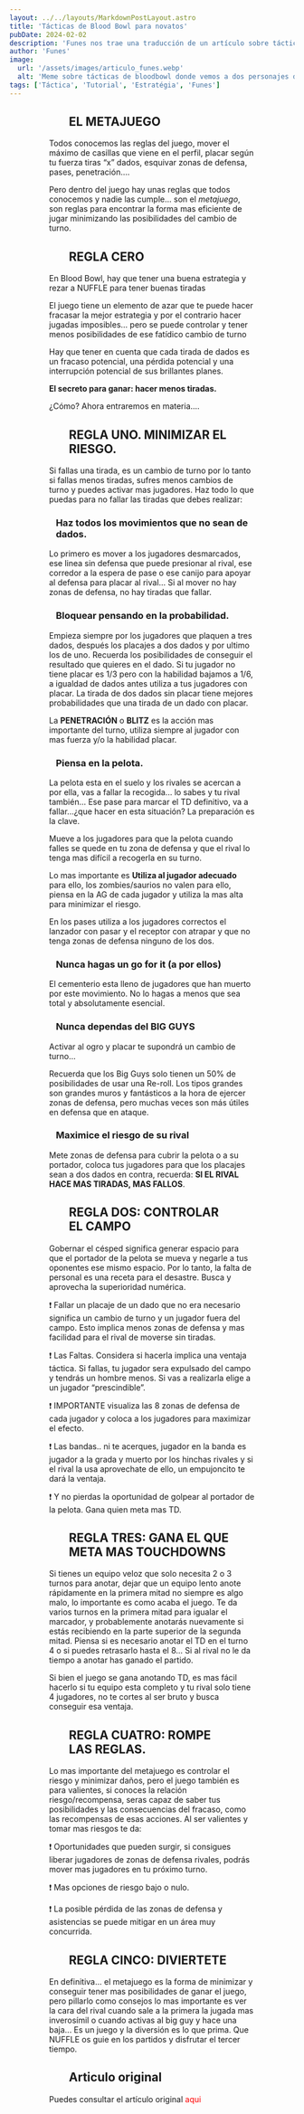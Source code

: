 ```yaml
---
layout: ../../layouts/MarkdownPostLayout.astro
title: 'Tácticas de Blood Bowl para novatos'
pubDate: 2024-02-02
description: 'Funes nos trae una traducción de un artículo sobre tácticas de Blood bowl'
author: 'Funes'
image:
  url: '/assets/images/articulo_funes.webp'
  alt: 'Meme sobre tácticas de bloodbowl donde vemos a dos personajes de friends explicando las jugadas'
tags: ['Táctica', 'Tutorial', 'Estratégia', 'Funes']
---
```


## EL METAJUEGO

Todos conocemos las reglas del juego, mover el máximo de casillas que viene en el perfil, placar según tu fuerza tiras “x” dados, esquivar zonas de defensa, pases, penetración....

Pero dentro del juego hay unas reglas que todos conocemos y nadie las cumple... son el _metajuego_, son reglas para encontrar la forma mas eficiente de jugar minimizando las posibilidades del cambio de turno.

## REGLA CERO

En Blood Bowl, hay que tener una buena estrategia y rezar a NUFFLE para tener buenas tiradas

El juego tiene un elemento de azar que te puede hacer fracasar la mejor estrategia y por el contrario hacer jugadas imposibles... pero se puede controlar y tener menos posibilidades de ese fatídico cambio de turno

Hay que tener en cuenta que cada tirada de dados es un fracaso potencial, una pérdida potencial y una interrupción potencial de sus brillantes planes.

**El secreto para ganar: hacer menos tiradas.**

¿Cómo? Ahora entraremos en materia....

## REGLA UNO. MINIMIZAR EL RIESGO.

Si fallas una tirada, es un cambio de turno por lo tanto si fallas menos tiradas, sufres menos cambios de turno y puedes activar mas jugadores. Haz todo lo que puedas para no fallar las tiradas que debes realizar:

### Haz todos los movimientos que no sean de dados.

Lo primero es mover a los jugadores desmarcados, ese linea sin defensa que puede presionar al rival, ese corredor a la espera de pase o ese canijo para apoyar al defensa para placar al rival...
Si al mover no hay zonas de defensa, no hay tiradas que fallar.

### Bloquear pensando en la probabilidad.

Empieza siempre por los jugadores que plaquen a tres dados, después los placajes a dos dados y por ultimo los de uno.
Recuerda los posibilidades de conseguir el resultado que quieres en el dado. Si tu jugador no tiene placar es 1/3 pero con la habilidad bajamos a 1/6, a igualdad de dados antes utiliza a tus jugadores con placar. La tirada de dos dados sin placar tiene mejores probabilidades que una tirada de un dado con placar.

La **PENETRACIÓN** o **BLITZ** es la acción mas importante del turno, utiliza siempre al jugador con mas fuerza y/o la habilidad placar.

### Piensa en la pelota.

La pelota esta en el suelo y los rivales se acercan a por ella, vas a fallar la recogida... lo sabes y tu rival también... Ese pase para marcar el TD definitivo, va a fallar...¿que hacer en esta situación? La preparación es la clave.

Mueve a los jugadores para que la pelota cuando falles se quede en tu zona de defensa y que el rival lo tenga mas difícil a recogerla en su turno.

Lo mas importante es **Utiliza al jugador adecuado** para ello, los zombies/saurios no valen para ello, piensa en la AG de cada jugador y utiliza la mas alta para minimizar el riesgo.

En los pases utiliza a los jugadores correctos el lanzador con pasar y el receptor con atrapar y que no tenga zonas de defensa ninguno de los dos.

### Nunca hagas un go for it (a por ellos)

El cementerio esta lleno de jugadores que han muerto por este movimiento. No lo hagas a menos que sea total y absolutamente esencial.

### Nunca dependas del BIG GUYS

Activar al ogro y placar te supondrá un cambio de turno...

Recuerda que los Big Guys solo tienen un 50% de posibilidades de usar una Re-roll. Los tipos grandes son grandes muros y fantásticos a la hora de ejercer zonas de defensa, pero muchas veces son más útiles en defensa que en ataque.

### Maximice el riesgo de su rival

Mete zonas de defensa para cubrir la pelota o a su portador, coloca tus jugadores para que los placajes sean a dos dados en contra, recuerda: **SI EL RIVAL HACE MAS TIRADAS, MAS FALLOS**.

## REGLA DOS: CONTROLAR EL CAMPO

Gobernar el césped significa generar espacio para que el portador de la pelota se mueva y negarle a tus oponentes ese mismo espacio. Por lo tanto, la falta de personal es una receta para el desastre. Busca y aprovecha la superioridad numérica.

❗ Fallar un placaje de un dado que no era necesario significa un cambio de turno y un jugador fuera del campo. Esto implica menos zonas de defensa y mas facilidad para el rival de moverse sin tiradas.

❗ Las Faltas. Considera si hacerla implica una ventaja táctica. Si fallas, tu jugador sera expulsado del campo y tendrás un hombre menos. Si vas a realizarla elige a un jugador “prescindible”.

❗ IMPORTANTE visualiza las 8 zonas de defensa de cada jugador y coloca a los jugadores para maximizar el efecto.

❗ Las bandas.. ni te acerques, jugador en la banda es jugador a la grada y muerto por los hinchas rivales y si el rival la usa aprovechate de ello, un empujoncito te dará la ventaja.

❗ Y no pierdas la oportunidad de golpear al portador de la pelota. Gana quien meta mas TD.

## REGLA TRES: GANA EL QUE META MAS TOUCHDOWNS

Si tienes un equipo veloz que solo necesita 2 o 3 turnos para anotar, dejar que un equipo lento anote rápidamente en la primera mitad no siempre es algo malo, lo importante es como acaba el juego. Te da varios turnos en la primera mitad para igualar el marcador, y probablemente anotarás nuevamente si estás recibiendo en la parte superior de la segunda mitad.
Piensa si es necesario anotar el TD en el turno 4 o si puedes retrasarlo hasta el 8... Si al rival no le da tiempo a anotar has ganado el partido.

Si bien el juego se gana anotando TD, es mas fácil hacerlo si tu equipo esta completo y tu rival solo tiene 4 jugadores, no te cortes al ser bruto y busca conseguir esa ventaja.

## REGLA CUATRO: ROMPE LAS REGLAS.

Lo mas importante del metajuego es controlar el riesgo y minimizar daños, pero el juego también es para valientes, si conoces la relación riesgo/recompensa, seras capaz de saber tus posibilidades y las consecuencias del fracaso, como las recompensas de esas acciones. Al ser valientes y tomar mas riesgos te da:

❗ Oportunidades que pueden surgir, si consigues liberar jugadores de zonas de defensa rivales, podrás mover mas jugadores en tu próximo turno.

❗ Mas opciones de riesgo bajo o nulo.

❗ La posible pérdida de las zonas de defensa y asistencias se puede mitigar en un área muy concurrida.

## REGLA CINCO: DIVIERTETE

En definitiva... el metajuego es la forma de minimizar y conseguir tener mas posibilidades de ganar el juego, pero pillarlo como consejos lo mas importante es ver la cara del rival cuando sale a la primera la jugada mas inverosímil o cuando activas al big guy y hace una baja...
Es un juego y la diversión es lo que prima. Que NUFFLE os guie en los partidos y disfrutar el tercer tiempo.

## Articulo original

Puedes consultar el artículo original [aqui](https://fumbbl.com/help:The+Taoch%21+of+Blood+Bowl%3A+A+Condensed+Guide+for+Newbies)

<style>
    a {
      color: red;
      text-decoration: none;
    }
    img{
      width:100%
    }
    @media screen and (min-width: 636px) {
      img{
        width:50%;
        margin-left:25%;
      }
      h2,h3 {
        padding:0em 5em 0em 5em;
      }
      ul,li{
        margin-left: 3em;
        list-style:none;
      }
      h1 {
        text-align: center;
      }
      p {
        padding:0em 5em 0em 5em;
      }
    }
</style>
